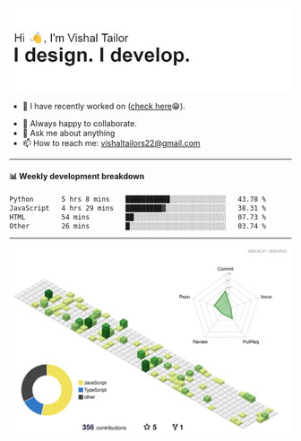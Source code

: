 ![Hi, I'm Vishal Tailor. I design. I develop.](https://github.com/vishaltailors/vishaltailors/blob/main/header.png?raw=true)

- 🔭 I have recently worked on ([check here](https://vishaltailor.com)😁).
<!-- - 🎦 Currently watching: JavaScript: The Hard Parts By Will Sentance. -->
- 👯 Always happy to collaborate.
- 💬 Ask me about anything
- 📫 How to reach me: <a href="mailto:vishaltailors22@gmail.com">vishaltailors22@gmail.com</a>

<hr /> 
<h4>📊 Weekly development breakdown</h4>
<!--START_SECTION:waka-->

```text
Python       5 hrs 8 mins    ███████████░░░░░░░░░░░░░░   43.78 %
JavaScript   4 hrs 29 mins   █████████▓░░░░░░░░░░░░░░░   38.31 %
HTML         54 mins         ██░░░░░░░░░░░░░░░░░░░░░░░   07.73 %
Other        26 mins         █░░░░░░░░░░░░░░░░░░░░░░░░   03.74 %
```

<!--END_SECTION:waka-->
<hr /> 

![](./profile-3d-contrib/profile-green-animate.svg)
